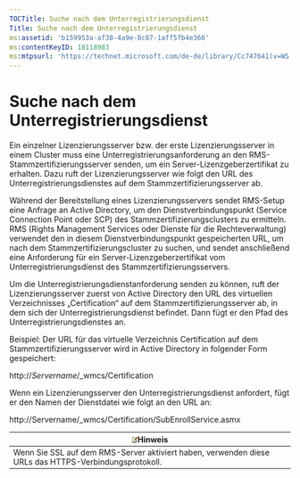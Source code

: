 ```yaml
---
TOCTitle: Suche nach dem Unterregistrierungsdienst
Title: Suche nach dem Unterregistrierungsdienst
ms:assetid: 'b159953a-af38-4a9e-8c87-1aff5fb4e366'
ms:contentKeyID: 18118983
ms:mtpsurl: 'https://technet.microsoft.com/de-de/library/Cc747641(v=WS.10)'
---
```


Suche nach dem Unterregistrierungsdienst
========================================

Ein einzelner Lizenzierungsserver bzw. der erste Lizenzierungsserver in einem Cluster muss eine Unterregistrierungsanforderung an den RMS-Stammzertifizierungsserver senden, um ein Server-Lizenzgeberzertifikat zu erhalten. Dazu ruft der Lizenzierungsserver wie folgt den URL des Unterregistrierungsdienstes auf dem Stammzertifizierungsserver ab.

Während der Bereitstellung eines Lizenzierungsservers sendet RMS-Setup eine Anfrage an Active Directory, um den Dienstverbindungspunkt (Service Connection Point oder SCP) des Stammzertifizierungsclusters zu ermitteln. RMS (Rights Management Services oder Dienste für die Rechteverwaltung) verwendet den in diesem Dienstverbindungspunkt gespeicherten URL, um nach dem Stammzertifizierungscluster zu suchen, und sendet anschließend eine Anforderung für ein Server-Lizenzgeberzertifikat vom Unterregistrierungsdienst des Stammzertifizierungsservers.

Um die Unterregistrierungsdienstanforderung senden zu können, ruft der Lizenzierungsserver zuerst von Active Directory den URL des virtuellen Verzeichnisses „Certification“ auf dem Stammzertifizierungsserver ab, in dem sich der Unterregistrierungsdienst befindet. Dann fügt er den Pfad des Unterregistrierungsdienstes an.

Beispiel: Der URL für das virtuelle Verzeichnis Certification auf dem Stammzertifizierungsserver wird in Active Directory in folgender Form gespeichert:

http://*Servername*/\_wmcs/Certification

Wenn ein Lizenzierungsserver den Unterregistrierungsdienst anfordert, fügt er den Namen der Dienstdatei wie folgt an den URL an:

http://Servername/\_wmcs/Certification/SubEnrollService.asmx

| ![](images/Cc747641.note(WS.10).gif)Hinweis                              |
|-------------------------------------------------------------------------------------------------------|
| Wenn Sie SSL auf dem RMS-Server aktiviert haben, verwenden diese URLs das HTTPS-Verbindungsprotokoll. |